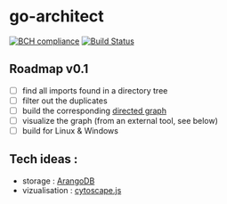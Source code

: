 # go-architect
[![BCH compliance](https://bettercodehub.com/edge/badge/Err0r500/go-architect?branch=master)](https://bettercodehub.com/)
[![Build Status](http://35.202.103.169:8000/api/badges/Err0r500/go-architect/status.svg)](http://35.202.103.169:8000/Err0r500/go-architect)


## Roadmap v0.1
- [ ] find all imports found in a directory tree
- [ ] filter out the duplicates
- [ ] build the corresponding [directed graph](https://en.wikipedia.org/wiki/Directed_graph) 
- [ ] visualize the graph (from an external tool, see below)
- [ ] build for Linux & Windows

## Tech ideas :
- storage : [ArangoDB](https://www.arangodb.com/)
- vizualisation : [cytoscape.js](https://github.com/cytoscape/cytoscape.js)